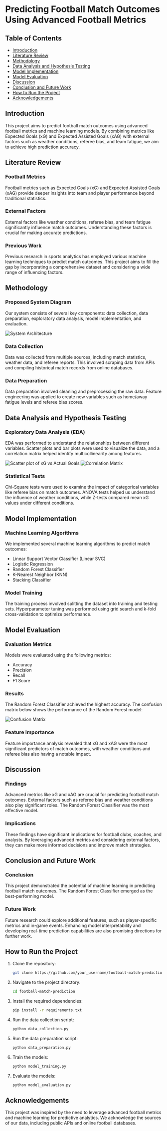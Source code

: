 # Predicting Football Match Outcomes Using Advanced Football Metrics


## Table of Contents

- [Introduction](#introduction)
- [Literature Review](#literature-review)
- [Methodology](#methodology)
- [Data Analysis and Hypothesis Testing](#data-analysis-and-hypothesis-testing)
- [Model Implementation](#model-implementation)
- [Model Evaluation](#model-evaluation)
- [Discussion](#discussion)
- [Conclusion and Future Work](#conclusion-and-future-work)
- [How to Run the Project](#how-to-run-the-project)
- [Acknowledgements](#acknowledgements)



## Introduction

This project aims to predict football match outcomes using advanced football metrics and machine learning models. By combining metrics like Expected Goals (xG) and Expected Assisted Goals (xAG) with external factors such as weather conditions, referee bias, and team fatigue, we aim to achieve high prediction accuracy.


## Literature Review

### Football Metrics

Football metrics such as Expected Goals (xG) and Expected Assisted Goals (xAG) provide deeper insights into team and player performance beyond traditional statistics.

### External Factors

External factors like weather conditions, referee bias, and team fatigue significantly influence match outcomes. Understanding these factors is crucial for making accurate predictions.

### Previous Work

Previous research in sports analytics has employed various machine learning techniques to predict match outcomes. This project aims to fill the gap by incorporating a comprehensive dataset and considering a wide range of influencing factors.

## Methodology

### Proposed System Diagram

Our system consists of several key components: data collection, data preparation, exploratory data analysis, model implementation, and evaluation.

![System Architecture](https://path_to_your_image)

### Data Collection

Data was collected from multiple sources, including match statistics, weather data, and referee reports. This involved scraping data from APIs and compiling historical match records from online databases.

### Data Preparation

Data preparation involved cleaning and preprocessing the raw data. Feature engineering was applied to create new variables such as home/away fatigue levels and referee bias scores.

## Data Analysis and Hypothesis Testing

### Exploratory Data Analysis (EDA)

EDA was performed to understand the relationships between different variables. Scatter plots and bar plots were used to visualize the data, and a correlation matrix helped identify multicollinearity among features.

![Scatter plot of xG vs Actual Goals](https://path_to_your_image)
![Correlation Matrix](https://path_to_your_image)

### Statistical Tests

Chi-Square tests were used to examine the impact of categorical variables like referee bias on match outcomes. ANOVA tests helped us understand the influence of weather conditions, while Z-tests compared mean xG values under different conditions.

## Model Implementation

### Machine Learning Algorithms

We implemented several machine learning algorithms to predict match outcomes:
- Linear Support Vector Classifier (Linear SVC)
- Logistic Regression
- Random Forest Classifier
- K-Nearest Neighbor (KNN)
- Stacking Classifier

### Model Training

The training process involved splitting the dataset into training and testing sets. Hyperparameter tuning was performed using grid search and k-fold cross-validation to optimize performance.

## Model Evaluation

### Evaluation Metrics

Models were evaluated using the following metrics:
- Accuracy
- Precision
- Recall
- F1 Score

### Results

The Random Forest Classifier achieved the highest accuracy. The confusion matrix below shows the performance of the Random Forest model:

![Confusion Matrix](https://path_to_your_image)

### Feature Importance

Feature importance analysis revealed that xG and xAG were the most significant predictors of match outcomes, with weather conditions and referee bias also having a notable impact.

## Discussion

### Findings

Advanced metrics like xG and xAG are crucial for predicting football match outcomes. External factors such as referee bias and weather conditions also play significant roles. The Random Forest Classifier was the most effective model.

### Implications

These findings have significant implications for football clubs, coaches, and analysts. By leveraging advanced metrics and considering external factors, they can make more informed decisions and improve match strategies.

## Conclusion and Future Work

### Conclusion

This project demonstrated the potential of machine learning in predicting football match outcomes. The Random Forest Classifier emerged as the best-performing model.

### Future Work

Future research could explore additional features, such as player-specific metrics and in-game events. Enhancing model interpretability and developing real-time prediction capabilities are also promising directions for further work.

## How to Run the Project

1. Clone the repository:
    ```bash
    git clone https://github.com/your_username/football-match-prediction.git
    ```
2. Navigate to the project directory:
    ```bash
    cd football-match-prediction
    ```
3. Install the required dependencies:
    ```bash
    pip install -r requirements.txt
    ```
4. Run the data collection script:
    ```bash
    python data_collection.py
    ```
5. Run the data preparation script:
    ```bash
    python data_preparation.py
    ```
6. Train the models:
    ```bash
    python model_training.py
    ```
7. Evaluate the models:
    ```bash
    python model_evaluation.py
    ```

## Acknowledgements

This project was inspired by the need to leverage advanced football metrics and machine learning for predictive analytics. We acknowledge the sources of our data, including public APIs and online football databases.
